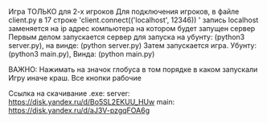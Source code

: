 Игра ТОЛЬКО для 2-х игроков
Для подключения игроков, в файле client.py в 17 строке 'client.connect(('localhost', 12346)) ' запись localhost заменяется на ip адрес компьютера на котором будет запущен сервер
Первым делом запускается сервер для запуска на убунту: (python3 server.py), на винде: (python server.py)
Затем запускается игра. Убунту: (python3 main.py), Винда: (python main.py)

ВАЖНО: Нажимать на значок глобуса в том порядке в каком запускали Игру иначе краш. Все кнопки рабочие


Ссылка на скачивание .exe: 
  server: https://disk.yandex.ru/d/Bo5SL2EKUU_HUw
  main: https://disk.yandex.ru/d/aJ3V-pzgqFOA6g
